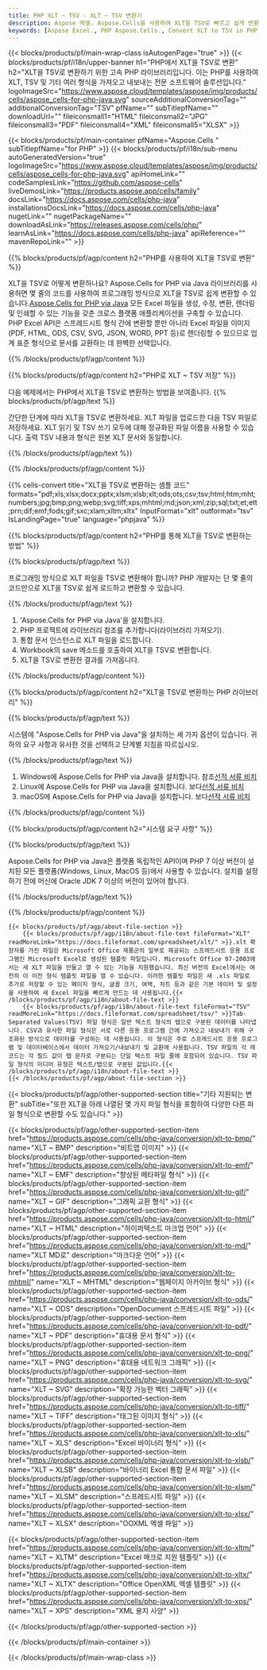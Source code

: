 ```yaml
---
title: PHP XLT ~ TSV - XLT ~ TSV 변환기
description: Aspose 엑셀. Aspose.Cells을 사용하여 XLT을 TSV로 빠르고 쉽게 변환합니다. PHP XLT을 TSV로 변환합니다. PHP XLT을 TSV로 저장합니다. PHP를 사용하여 XLT을 TSV로 저장합니다.
keywords: [Aspose Excel., PHP Aspose.Cells., Convert XLT to TSV in PHP., Save XLT to TSV using PHP., PHP XLT to TSV saveformat., XLT to TSV Converter., PHP Save XLT as TSV]
---
```

{{< blocks/products/pf/main-wrap-class isAutogenPage="true" >}}
{{< blocks/products/pf/i18n/upper-banner h1="PHP에서 XLT을 TSV로 변환" h2="XLT을 TSV로 변환하기 위한 고속 PHP 라이브러리입니다. 이는 PHP를 사용하여 XLT, TSV 및 기타 여러 형식을 가져오고 내보내는 전문 소프트웨어 솔루션입니다." logoImageSrc="https://www.aspose.cloud/templates/aspose/img/products/cells/aspose_cells-for-php-java.svg" sourceAdditionalConversionTag="" additionalConversionTag="TSV" pfName="" subTitlepfName="" downloadUrl="" fileiconsmall1="HTML" fileiconsmall2="JPG" fileiconsmall3="PDF" fileiconsmall4="XML" fileiconsmall5="XLSX" >}}

{{< blocks/products/pf/main-container pfName="Aspose.Cells " subTitlepfName="for PHP" >}}
{{< blocks/products/pf/i18n/sub-menu autoGeneratedVersion="true" logoImageSrc="https://www.aspose.cloud/templates/aspose/img/products/cells/aspose_cells-for-php-java.svg" apiHomeLink="" codeSamplesLink="https://github.com/aspose-cells" liveDemosLink="https://products.aspose.app/cells/family" docsLink="https://docs.aspose.com/cells/php-java" installationsDocsLink="https://docs.aspose.com/cells/php-java" nugetLink="" nugetPackageName="" downloadAsLink="https://releases.aspose.com/cells/php/" learnAsLink="https://docs.aspose.com/cells/php-java" apiReference="" mavenRepoLink="" >}}


{{% blocks/products/pf/agp/content h2="PHP를 사용하여 XLT을 TSV로 변환" %}}

 XLT을 TSV로 어떻게 변환하나요? Aspose.Cells for PHP via Java 라이브러리를 사용하면 몇 줄의 코드를 사용하여 프로그래밍 방식으로 XLT을 TSV로 쉽게 변환할 수 있습니다.[Aspose.Cells for PHP via Java](https://products.aspose.com/cells/php-java/) 모든 Excel 파일을 생성, 수정, 변환, 렌더링 및 인쇄할 수 있는 기능을 갖춘 크로스 플랫폼 애플리케이션을 구축할 수 있습니다. PHP Excel API은 스프레드시트 형식 간에 변환할 뿐만 아니라 Excel 파일을 이미지(PDF, HTML, ODS, CSV, SVG, JSON, WORD, PPT 등)로 렌더링할 수 있으므로 업계 표준 형식으로 문서를 교환하는 데 완벽한 선택입니다.
 
{{% /blocks/products/pf/agp/content %}}

{{% blocks/products/pf/agp/content h2="PHP로 XLT ~ TSV 저장" %}}

다음 예제에서는 PHP에서 XLT을 TSV로 변환하는 방법을 보여줍니다.
{{% blocks/products/pf/agp/text %}}

간단한 단계에 따라 XLT을 TSV로 변환하세요. XLT 파일을 업로드한 다음 TSV 파일로 저장하세요. XLT 읽기 및 TSV 쓰기 모두에 대해 정규화된 파일 이름을 사용할 수 있습니다. 출력 TSV 내용과 형식은 원본 XLT 문서와 동일합니다.

{{% /blocks/products/pf/agp/text %}}

{{% /blocks/products/pf/agp/content %}}

{{% cells-convert title="XLT을 TSV로 변환하는 샘플 코드" formats="pdf;xls;xlsx;docx;pptx;xlsm;xlsb;xlt;ods;ots;csv;tsv;html;htm;mht;numbers;jpg;bmp;png;webp;svg;tiff;xps;mhtml;md;json;xml;zip;sql;txt;et;ett;prn;dif;emf;fods;gif;sxc;xlam;xltm;xltx" InputFormat="xlt" outformat="tsv" IsLandingPage="true" language="phpjava" %}}

{{% blocks/products/pf/agp/content h2="PHP를 통해 XLT을 TSV로 변환하는 방법" %}}

{{% blocks/products/pf/agp/text %}}

프로그래밍 방식으로 XLT 파일을 TSV로 변환해야 합니까? PHP 개발자는 단 몇 줄의 코드만으로 XLT을 TSV로 쉽게 로드하고 변환할 수 있습니다.

{{% /blocks/products/pf/agp/text %}}

1.  'Aspose.Cells for PHP via Java'을 설치합니다.
1.  PHP 프로젝트에 라이브러리 참조를 추가합니다(라이브러리 가져오기).
1.  통합 문서 인스턴스로 XLT 파일을 로드합니다.
1.  Workbook의 save 메소드를 호출하여 XLT을 TSV로 변환합니다.
1.  XLT을 TSV로 변환한 결과를 가져옵니다.

{{% /blocks/products/pf/agp/content %}}

{{% blocks/products/pf/agp/content h2="XLT을 TSV로 변환하는 PHP 라이브러리" %}}

{{% blocks/products/pf/agp/text %}}

시스템에 "Aspose.Cells for PHP via Java"을 설치하는 세 가지 옵션이 있습니다. 귀하의 요구 사항과 유사한 것을 선택하고 단계별 지침을 따르십시오.

{{% /blocks/products/pf/agp/text %}}

1.  Windows에 Aspose.Cells for PHP via Java을 설치합니다. 참조[선적 서류 비치](https://docs.aspose.com/cells/php-java/setup-and-installation-guidelines/#windows)
1.  Linux에 Aspose.Cells for PHP via Java을 설치합니다. 보다[선적 서류 비치](https://docs.aspose.com/cells/php-java/setup-and-installation-guidelines/#linux)
1.  macOS에 Aspose.Cells for PHP via Java을 설치합니다. 보다[선적 서류 비치](https://docs.aspose.com/cells/php-java/setup-and-installation-guidelines/#mac)

{{% /blocks/products/pf/agp/content %}}

{{% blocks/products/pf/agp/content h2="시스템 요구 사항" %}}

{{% blocks/products/pf/agp/text %}}

Aspose.Cells for PHP via Java은 플랫폼 독립적인 API이며 PHP 7 이상 버전이 설치된 모든 플랫폼(Windows, Linux, MacOS 등)에서 사용할 수 있습니다. 설치를 설정하기 전에 머신에 Oracle JDK 7 이상의 버전이 있어야 합니다.
 
{{% /blocks/products/pf/agp/text %}}


{{% /blocks/products/pf/agp/content %}}

<!-- aboutfile Starts -->
    {{< blocks/products/pf/agp/about-file-section >}}
        {{< blocks/products/pf/agp/i18n/about-file-text fileFormat="XLT" readMoreLink="https://docs.fileformat.com/spreadsheet/xlt/" >}}.xlt 확장자를 가진 파일은 Microsoft Office 제품군의 일부로 제공되는 스프레드시트 응용 프로그램인 Microsoft Excel로 생성된 템플릿 파일입니다. Microsoft Office 97-2003에서는 새 XLT 파일을 만들고 열 수 있는 기능을 지원했습니다. 최신 버전의 Excel에서는 여전히 이 이전 형식 템플릿 파일을 열 수 있습니다. 이러한 템플릿 파일은 새 .xls 파일로 추가로 저장할 수 있는 페이지 형식, 글꼴 크기, 여백, 차트 등과 같은 기본 데이터 및 설정을 사용하여 새 Excel 파일을 빠르게 만드는 데 사용됩니다.{{< /blocks/products/pf/agp/i18n/about-file-text >}}
        {{< blocks/products/pf/agp/i18n/about-file-text fileFormat="TSV" readMoreLink="https://docs.fileformat.com/spreadsheet/tsv/" >}}Tab-Separated Values(TSV) 파일 형식은 일반 텍스트 형식의 탭으로 구분된 데이터를 나타냅니다. CSV과 유사한 파일 형식은 서로 다른 응용 프로그램 간에 가져오고 내보내기 위해 구조화된 방식으로 데이터를 구성하는 데 사용됩니다. 이 형식은 주로 스프레드시트 응용 프로그램 및 데이터베이스에서 데이터 가져오기/내보내기 및 교환에 사용됩니다. TSV 파일의 각 레코드는 각 필드 값이 탭 문자로 구분되는 단일 텍스트 파일 줄에 포함되어 있습니다. TSV 파일 형식의 미디어 유형은 텍스트/탭으로 구분된 값입니다.{{< /blocks/products/pf/agp/i18n/about-file-text >}}
    {{< /blocks/products/pf/agp/about-file-section >}}
<!-- aboutfile Ends -->

{{< blocks/products/pf/agp/other-supported-section title="기타 지원되는 변환" subTitle="또한 XLT을 아래 나열된 몇 가지 파일 형식을 포함하여 다양한 다른 파일 형식으로 변환할 수도 있습니다." >}}

{{< blocks/products/pf/agp/other-supported-section-item href="https://products.aspose.com/cells/php-java/conversion/xlt-to-bmp/" name="XLT ~ BMP" description="비트맵 이미지" >}}
{{< blocks/products/pf/agp/other-supported-section-item href="https://products.aspose.com/cells/php-java/conversion/xlt-to-emf/" name="XLT ~ EMF" description="향상된 메타파일 형식" >}}
{{< blocks/products/pf/agp/other-supported-section-item href="https://products.aspose.com/cells/php-java/conversion/xlt-to-gif/" name="XLT ~ GIF" description="그래픽 교환 형식" >}}
{{< blocks/products/pf/agp/other-supported-section-item href="https://products.aspose.com/cells/php-java/conversion/xlt-to-html/" name="XLT ~ HTML" description="하이퍼텍스트 마크업 언어" >}}
{{< blocks/products/pf/agp/other-supported-section-item href="https://products.aspose.com/cells/php-java/conversion/xlt-to-md/" name="XLT MD로" description="마크다운 언어" >}}
{{< blocks/products/pf/agp/other-supported-section-item href="https://products.aspose.com/cells/php-java/conversion/xlt-to-mhtml/" name="XLT ~ MHTML" description="웹페이지 아카이브 형식" >}}
{{< blocks/products/pf/agp/other-supported-section-item href="https://products.aspose.com/cells/php-java/conversion/xlt-to-ods/" name="XLT ~ ODS" description="OpenDocument 스프레드시트 파일" >}}
{{< blocks/products/pf/agp/other-supported-section-item href="https://products.aspose.com/cells/php-java/conversion/xlt-to-pdf/" name="XLT ~ PDF" description="휴대용 문서 형식" >}}
{{< blocks/products/pf/agp/other-supported-section-item href="https://products.aspose.com/cells/php-java/conversion/xlt-to-png/" name="XLT ~ PNG" description="휴대용 네트워크 그래픽" >}}
{{< blocks/products/pf/agp/other-supported-section-item href="https://products.aspose.com/cells/php-java/conversion/xlt-to-svg/" name="XLT ~ SVG" description="확장 가능한 벡터 그래픽" >}}
{{< blocks/products/pf/agp/other-supported-section-item href="https://products.aspose.com/cells/php-java/conversion/xlt-to-tiff/" name="XLT ~ TIFF" description="태그된 이미지 형식" >}}
{{< blocks/products/pf/agp/other-supported-section-item href="https://products.aspose.com/cells/php-java/conversion/xlt-to-xls/" name="XLT ~ XLS" description="Excel 바이너리 형식" >}}
{{< blocks/products/pf/agp/other-supported-section-item href="https://products.aspose.com/cells/php-java/conversion/xlt-to-xlsb/" name="XLT ~ XLSB" description="바이너리 Excel 통합 문서 파일" >}}
{{< blocks/products/pf/agp/other-supported-section-item href="https://products.aspose.com/cells/php-java/conversion/xlt-to-xlsm/" name="XLT ~ XLSM" description="스프레드시트 파일" >}}
{{< blocks/products/pf/agp/other-supported-section-item href="https://products.aspose.com/cells/php-java/conversion/xlt-to-xlsx/" name="XLT ~ XLSX" description="OOXML 엑셀 파일" >}}

{{< blocks/products/pf/agp/other-supported-section-item href="https://products.aspose.com/cells/php-java/conversion/xlt-to-xltm/" name="XLT ~ XLTM" description="Excel 매크로 지원 템플릿" >}}
{{< blocks/products/pf/agp/other-supported-section-item href="https://products.aspose.com/cells/php-java/conversion/xlt-to-xltx/" name="XLT ~ XLTX" description="Office OpenXML 엑셀 템플릿" >}}
{{< blocks/products/pf/agp/other-supported-section-item href="https://products.aspose.com/cells/php-java/conversion/xlt-to-xps/" name="XLT ~ XPS" description="XML 용지 사양" >}}

{{< /blocks/products/pf/agp/other-supported-section >}}

{{< /blocks/products/pf/main-container >}}
    
{{< /blocks/products/pf/main-wrap-class >}}
